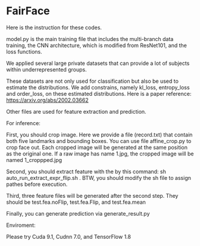 # FairFace

Here is the instruction for these codes.

model.py is the main training file that includes the multi-branch data training, the CNN architecture, which is modified from ResNet101, and the loss functions.

We applied several large private datasets that can provide a lot of subjects within underrepresented groups.

These datasets are not only used for classification but also be used to estimate the distributions. We add constrains, namely kl_loss, entropy_loss and order_loss, on these estimated distributions. Here is a paper reference: https://arxiv.org/abs/2002.03662

Other files are used for feature extraction and prediction. 

For inference:

First, you should crop image. Here we provide a file (record.txt) that contain both five landmarks and bounding boxes. You can use file affine_crop.py to crop face out. Each cropped image will be generated at the same position as the original one. If a raw image has name 1.jpg, the cropped image will be named 1_croppped.jpg

Second, you should extract feature with the by this command: sh auto_run_extract_expr_flip.sh . BTW, you should modify the sh file to assign pathes before execution.

Third, three feature files will be generated after the second step. They should be test.fea.noFlip, test.fea.Flip, and test.fea.mean

Finally, you can generate prediction via generate_result.py

Enviroment:

Please try Cuda 9.1, Cudnn 7.0, and TensorFlow 1.8
